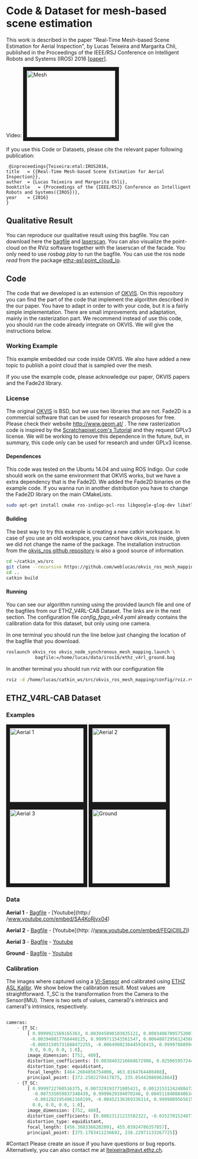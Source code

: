 # Code & Dataset for mesh-based scene estimation 
This work is described in the paper "Real-Time Mesh-based Scene Estimation for Aerial Inspection", by Lucas Teixeira and Margarita Chli, published in the Proceedings of the IEEE/RSJ Conference on Intelligent Robots and Systems (IROS) 2016 [[paper](http://ieeexplore.ieee.org/document/7759714/)].

Video:
<a href="https://www.youtube.com/embed/LvmBjMvmZKA" target="_blank"><img src="http://img.youtube.com/vi/LvmBjMvmZKA/0.jpg" 
alt="Mesh" width="240" height="180" border="10" /></a>

If you use this Code or Datasets, please cite the relevant paper following publication:
 
```
 @inproceedings{Teixeira:etal:IROS2016,
title	= {{Real-Time Mesh-based Scene Estimation for Aerial Inspection}},
author	= {Lucas Teixeira and Margarita Chli},
booktitle	= {Proceedings of the {IEEE/RSJ} Conference on Intelligent Robots and Systems({IROS})},
year	= {2016}
}
```

## Qualitative Result
You can reproduce our qualitative result using this bagfile. You can download here the [bagfile](https://drive.google.com/open?id=0B82ekrhU9sDmT3hiV3pPakdrTXc) and [laserscan](https://drive.google.com/open?id=0B82ekrhU9sDmN2QyOFlFNHA5c2c). You can also visualize the point-cloud on the RViz software together with the laserscan of the facade. You only need to use *rosbag play* to run the bagfile. You can use the ros node *read* from the package [ethz-asl:point_cloud_io](
https://github.com/ethz-asl/point_cloud_io).

## Code

The code that we developed is an extension of [OKVIS](https://github.com/ethz-asl/okvis). On this repository you can find the part of the code that implement the algorithm described in the our paper. You have to adapt in order to with your code, but it is a fairly simple implementation. There are small improvements and adaptation, mainly in the rasterization part. We recommend instead of use this code, you should run the code already integrate on OKVIS. We will give the instructions below. 

### Working Example
This example embedded our code inside OKVIS. We also have added a new topic to publish a point cloud that is sampled over the mesh. 

If you use the example code, please acknowledge our paper, OKVIS papers and the Fade2d library.

### License
The original [OKVIS](https://github.com/ethz-asl/okvis) is BSD, but we use two libraries that are not. Fade2D is a commercial software that can be used for research proposes for free. Please check their website http://www.geom.at/ . The new rasterization code is inspired by the [Scratchapixel.com's Tutorial](http://www.scratchapixel.com/lessons/3d-basic-rendering/rasterization-practical-implementation) and they request GPLv3 license. We will be working to remove this dependence in the future, but, in summary, this code only can be used for research and under GPLv3 license. 


#### Dependences
This code was tested on the Ubuntu 14.04 and using ROS Indigo. Our code should work on the same environment that OKVIS works, but we have a extra dependency that is the Fade2D. We added the Fade2D binaries on the example code. If you wanna run in another distribution you have to change the Fade2D library on the main CMakeLists. 

```bash
sudo apt-get install cmake ros-indigo-pcl-ros libgoogle-glog-dev libatlas-base-dev libeigen3-dev libsuitesparse-dev libboost-dev libboost-filesystem-dev libopencv-dev
```

#### Building
The best way to try this example is creating a new catkin workspace. In case of you use an old workspace, you cannot have okvis_ros inside, given we did not change the name of the package. The installation instruction from the [okvis_ros github repository](https://github.com/ethz-asl/okvis_ros) is also a good source of information.


```bash
cd ~/catkin_ws/src
git clone --recursive https://github.com/weblucas/okvis_ros_mesh_mapping.git
cd ..
catkin build
```

#### Running

You can see our algorithm running using the provided launch file and one of the bagfiles from our ETHZ_V4RL-CAB Dataset. The links are in the next section. The configuration file *config_fpga_v4r4.yaml* already contains the calibration data for this dataset, but only using one camera.

In one terminal you should run the line below just changing the location of the bagfile that you download.
```bash
roslaunch okvis_ros okvis_node_synchronous_mesh_mapping.launch \
           bagfile:=/home/lucas/data/iros16/ethz_v4rl_ground.bag
```

In another terminal you should run rviz with our configuration file
```bash
rviz -d /home/lucas/catkin_ws/src/okvis_ros_mesh_mapping/config/rviz.rviz
```




## ETHZ_V4RL-CAB Dataset

### Examples
<a href="https://www.youtube.com/embed/SA4KoRjvx04" target="_blank"><img src="http://img.youtube.com/vi/SA4KoRjvx04/0.jpg" 
alt="Aerial 1" width="200"  border="10" /></a>
<a href="https://www.youtube.com/embed/FEQiClIlLZI" target="_blank"><img src="http://img.youtube.com/vi/FEQiClIlLZI/0.jpg" 
alt="Aerial 2" width="200"  border="10" /></a>
<a href="https://www.youtube.com/embed/HLIJ59BRaBo" target="_blank"><img src="http://img.youtube.com/vi/HLIJ59BRaBo/0.jpg" 
alt="Aerial 3" width="200"  border="10" /></a> 
<a href="https://www.youtube.com/embed/a-ITwYMPzZs" target="_blank"><img src="http://img.youtube.com/vi/a-ITwYMPzZs/0.jpg" 
alt="Ground" width="200"  border="10" /></a> 


### Data
**Aerial 1** - [Bagfile](https://drive.google.com/open?id=0B82ekrhU9sDmTTdIeFJXTlBBLVE) - [Youtube](http:/ /www.youtube.com/embed/SA4KoRjvx04)

**Aerial 2** - [Bagfile](https://drive.google.com/open?id=0B82ekrhU9sDmNjZiMTUxUWlHcnc) - [Youtube](http:  //www.youtube.com/embed/FEQiClIlLZI)
 
**Aerial 3** - [Bagfile](https://drive.google.com/open?id=0B82ekrhU9sDmOUkzX2xrMWRSMEE) - [Youtube](http://www.youtube.com/embed/HLIJ59BRaBo)

**Ground** - [Bagfile](https://drive.google.com/open?id=0B82ekrhU9sDmTjVweklrNGdJTjA) - [Youtube](http://www.youtube.com/embed/a-ITwYMPzZs)


### Calibration
The images where captured using a [VI-Sensor](http://wiki.ros.org/vi_sensor) and calibrated using [ETHZ ASL Kalibr](https://github.com/ethz-asl/kalibr). We show below the calibration result. Most values are straightforward. T_SC is the transformation from the Camera to the Sensor(IMU). There is two sets of values, camera0's intrinsics and camera1's intrinsics, respectively.

```python

cameras:
    - {T_SC:     
        [ 0.9999921569165363, 0.003945890103835121, 0.0003406709575200133, -0.030976405894694664,        
         -0.003948017768440125, 0.9999711543561547, 0.0064887295612456805, 0.003944069243840622,         
         -0.00031505731688472255, -0.0064900236445916415, 0.9999788899431723, -0.016723945219020563,
         0.0, 0.0, 0.0, 1.0],
        image_dimension: [752, 480],
        distortion_coefficients: [0.0038403216668672986, 0.025065957244781098, -0.05227986912373674, 0.03635919730588422],
        distortion_type: equidistant,
        focal_length: [464.2604856754006, 463.0164764480498],
        principal_point: [372.2582270417875, 235.05442086962864]}
    - {T_SC:
        [ 0.9999722760516375, 0.007329193771005421, 0.0013153124248847282, 0.0790982900835488,
          -0.007335059837348439, 0.9999629194070246, 0.004511840884063492, 0.003549628903031918,
          -0.0012821954962168199, -0.00452136369336114, 0.9999889565615523, -0.01713313929463862,
          0.0, 0.0, 0.0, 1.0],
        image_dimension: [752, 480],
        distortion_coefficients: [0.00823121215582322, -0.015270152487108836, 0.03085334360639285, -0.017760720995454376],
        distortion_type: equidistant,
        focal_length: [456.3683366282091, 455.03924786357857],
        principal_point: [375.1783411236692, 238.22971133267725]}
```


#Contact
Please create an issue if you have questions or bug reports. Alternatively, you can also contact me at lteixeira@mavt.ethz.ch.
 
 
 
 
